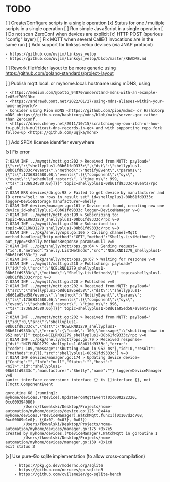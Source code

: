TODO
====
[ ] Create/Configure scripts in a single operation
[x] Status for one / multiple scripts in a single operation
[ ] Run simple JavaScript in a single operation
[ ] Do not scan ZeroConf when devices are explicit
[x] HTTP POST (spurious "config" layer)
[ ] Fix MQTT when several CallE() invocations are in the same run
[ ] Add support for linksys velop devices (via JNAP protocol) 

    - https://github.com/uvjim/linksys_velop
    - https://github.com/uvjim/linksys_velop/blob/master/README.md


[ ] Rework file/folder layout to be more generic using https://github.com/golang-standards/project-layout

[ ] Publish mqtt.local. or myhome.local. hostname using mDNS, using

    - <https://medium.com/@potto_94870/understand-mdns-with-an-example-1e05ef70013b>
    - <https://andrewdupont.net/2022/01/27/using-mdns-aliases-within-your-home-network/>
    - Consider using Pion mDNS <https://github.com/pion/mdns> or HashiCorp mDNS <https://github.com/hashicorp/mdns/blob/main/server.go> rather than ZeroConf.
    - <https://dave.cheney.net/2011/10/15/scratching-my-own-itch-or-how-to-publish-multicast-dns-records-in-go> and with supporting repo fork follow-up <https://github.com/ugjka/mdns>

[ ] Add SPDX license identifier everywhere

[x] Fix error

    7:02AM INF ../mymqtt/mqtt.go:202 > Received from MQTT: payload="{\"src\":\"shellyplus1-08b61fd9333c\",\"dst\":\"shellyplus1-08b61fd9333c/events\",\"method\":\"NotifyEvent\",\"params\":{\"ts\":1736834580.08,\"events\":[{\"component\":\"sys\", \"event\":\"scheduled_restart\", \"time_ms\": 999, \"ts\":1736834580.08}]}}" topic=shellyplus1-08b61fd9333c/events/rpc v=0
    7:02AM ERR devices/db.go:98 > Failed to get device by manufacturer and ID error="sql: no rows in result set" id=shellyplus1-08b61fd9333c logger=DeviceStorage manufacturer=Shelly
    7:02AM INF devices/manager.go:161 > Device not found, creating new one device_id=shellyplus1-08b61fd9333c logger=DeviceManager v=0
    7:02AM INF ../mymqtt/mqtt.go:199 > Subscribing to: topic=NCELRND1279_shellyplus1-08b61fd9333c/rpc v=0
    7:02AM INF ../mymqtt/mqtt.go:206 > Subscribed to: topic=NCELRND1279_shellyplus1-08b61fd9333c/rpc v=0
    7:02AM INF ../pkg/shelly/ops.go:106 > Calling channel=Mqtt method_handler={"http_method":"GET","method":"Shelly.ListMethods"} out_type=*shelly.MethodsResponse params=null v=0
    7:02AM INF ../pkg/shelly/mqtt/ops.go:64 > Sending request={"id":0,"method":"Shelly.ListMethods","src":"NCELRND1279_shellyplus1-08b61fd9333c"} v=0
    7:02AM INF ../pkg/shelly/mqtt/ops.go:67 > Waiting for response v=0
    7:02AM INF ../mymqtt/mqtt.go:218 > Publishing: payload="{\"id\":0,\"src\":\"NCELRND1279_shellyplus1-08b61fd9333c\",\"method\":\"Shelly.ListMethods\"}" topic=shellyplus1-08b61fd9333c/rpc v=0
    7:02AM INF ../mymqtt/mqtt.go:220 > Published v=0
    7:02AM INF ../mymqtt/mqtt.go:202 > Received from MQTT: payload="{\"src\":\"shellyplus1-b8d61a85ed58\",\"dst\":\"shellyplus1-b8d61a85ed58/events\",\"method\":\"NotifyEvent\",\"params\":{\"ts\":1736834580.06,\"events\":[{\"component\":\"sys\", \"event\":\"scheduled_restart\", \"time_ms\": 996, \"ts\":1736834580.06}]}}" topic=shellyplus1-b8d61a85ed58/events/rpc v=0
    7:03AM INF ../mymqtt/mqtt.go:202 > Received from MQTT: payload="{\"id\":0,\"src\":\"shellyplus1-08b61fd9333c\",\"dst\":\"NCELRND1279_shellyplus1-08b61fd9333c\",\"error\":{\"code\":-109,\"message\":\"shutting down in 952 ms\"}}" topic=NCELRND1279_shellyplus1-08b61fd9333c/rpc v=0
    7:03AM INF ../pkg/shelly/mqtt/ops.go:79 > Received response={"dst":"NCELRND1279_shellyplus1-08b61fd9333c","error":{"code":-109,"message":"shutting down in 952 ms"},"id":0,"result":{"methods":null},"src":"shellyplus1-08b61fd9333c"} v=0
    7:03AM INF devices/manager.go:174 > Updating device device={"Config":"","Info":"null","Status":"","host":"<nil>","id":"shellyplus1-08b61fd9333c","manufacturer":"Shelly","name":""} logger=DeviceManager v=0
    panic: interface conversion: interface {} is []interface {}, not []mqtt.ComponentEvent

    goroutine 68 [running]:
    myhome/devices.(*Device).UpdateFromMqttEvent(0xc000222320, 0xc000394080)
            /Users/fkowalski/Desktop/Projects/home-automation/myhome/devices/device.go:125 +0x44a
    myhome/devices.(*DeviceManager).WatchMqtt.func1({0x107d2c708, 0xc00009e1e0}, {{0x0?, 0x0?}, 0x0?})
            /Users/fkowalski/Desktop/Projects/home-automation/myhome/devices/manager.go:175 +0x7e5
    created by myhome/devices.(*DeviceManager).WatchMqtt in goroutine 1
            /Users/fkowalski/Desktop/Projects/home-automation/myhome/devices/manager.go:139 +0x1c8
    exit status 2

[x] Use pure-Go sqlite implementation (to allow cross-compilation)

        - https://pkg.go.dev/modernc.org/sqlite
        - https://github.com/ncruces/go-sqlite3
        - https://github.com/cvilsmeier/go-sqlite-bench
